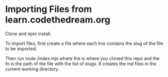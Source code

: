 # Importing Files from learn.codethedream.org

Clone and npm install.

To import files, first create a file where each line contains the slug
of the file to be imported.

Then run node <path>/index.mjs <fn> where the <path> is where
you cloned this repo and the fn is the path of the file with
the list of slugs.  It creates the md files in the current working directory.